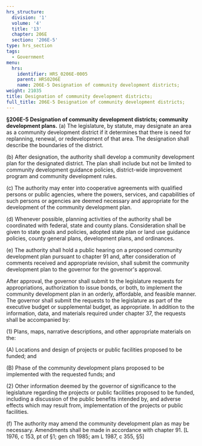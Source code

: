 ```yaml
---
hrs_structure:
  division: '1'
  volume: '4'
  title: '13'
  chapter: 206E
  section: '206E-5'
type: hrs_section
tags:
  - Government
menu:
  hrs:
    identifier: HRS_0206E-0005
    parent: HRS0206E
    name: 206E-5 Designation of community development districts;
weight: 21035
title: Designation of community development districts;
full_title: 206E-5 Designation of community development districts;
---
```

**§206E-5 Designation of community development districts; community development plans.** (a) The legislature, by statute, may designate an area as a community development district if it determines that there is need for replanning, renewal, or redevelopment of that area. The designation shall describe the boundaries of the district.

(b) After designation, the authority shall develop a community development plan for the designated district. The plan shall include but not be limited to community development guidance policies, district-wide improvement program and community development rules.

(c) The authority may enter into cooperative agreements with qualified persons or public agencies, where the powers, services, and capabilities of such persons or agencies are deemed necessary and appropriate for the development of the community development plan.

(d) Whenever possible, planning activities of the authority shall be coordinated with federal, state and county plans. Consideration shall be given to state goals and policies, adopted state plan or land use guidance policies, county general plans, development plans, and ordinances.

(e) The authority shall hold a public hearing on a proposed community development plan pursuant to chapter 91 and, after consideration of comments received and appropriate revision, shall submit the community development plan to the governor for the governor's approval.

After approval, the governor shall submit to the legislature requests for appropriations, authorization to issue bonds, or both, to implement the community development plan in an orderly, affordable, and feasible manner. The governor shall submit the requests to the legislature as part of the executive budget or supplemental budget, as appropriate. In addition to the information, data, and materials required under chapter 37, the requests shall be accompanied by:

(1) Plans, maps, narrative descriptions, and other appropriate materials on the:

(A) Locations and design of projects or public facilities proposed to be funded; and

(B) Phase of the community development plans proposed to be implemented with the requested funds; and

(2) Other information deemed by the governor of significance to the legislature regarding the projects or public facilities proposed to be funded, including a discussion of the public benefits intended by, and adverse effects which may result from, implementation of the projects or public facilities.

(f) The authority may amend the community development plan as may be necessary. Amendments shall be made in accordance with chapter 91\. [L 1976, c 153, pt of §1; gen ch 1985; am L 1987, c 355, §5]